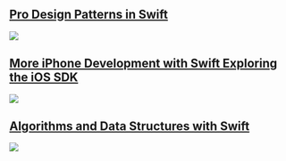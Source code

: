 

## [Pro Design Patterns in Swift](http://www.apress.com/9781484203958)
![](http://www.apress.com/media/catalog/product/cache/9/image/9df78eab33525d08d6e5fb8d27136e95/A/9/A9781484203958-3d.png)

## [More iPhone Development with Swift Exploring the iOS SDK](http://www.apress.com/9781484204498)
![](http://www.apress.com/media/catalog/product/cache/9/image/9df78eab33525d08d6e5fb8d27136e95/A/9/A9781484204498-3d.png)

## [Algorithms and Data Structures with Swift](http://waynewbishop.com/swift)
![](http://static1.squarespace.com/static/514fbc34e4b0123f55d5a024/t/552ff0dae4b003afdb4513f0/1429205214462/cover-image.png?format=300w)

